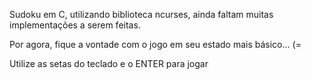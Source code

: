 Sudoku em C, utilizando biblioteca ncurses, ainda faltam muitas implementações a serem feitas.

Por agora, fique a vontade com o jogo em seu estado mais básico... (=

Utilize as setas do teclado e o ENTER para jogar
